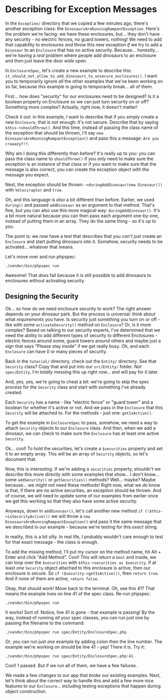 # Describing for Exception Messages

In the `Exception/` directory that we copied a few minutes ago, there's another
exception class: the `DinosaursAreRunningRampantException`. Here's the
problem we're facing: we have these enclosures, but... they don't have any
security - no electric fences, no guard towers, nothing! We need to add that capability
to enclosures *and* throw this new exception *if* we try to add a `Dinosaur` to
an `Enclosure` that has no active security. Because... honestly... we're having a
*real* problem where people add dinosaurs to an enclosure and then just leave
the door *wide* open.

In `EnclosureSpec`, let's create a new example to describe this:
`it_should_not_allow_to_add_dinosaurs_to_unsecure_enclosures()`. I want you to
temporarily ignore *all* the other examples that we've been working on so far, because
this example is going to temporarily break... all of them.

First... how does "security" for our enclosures need to be designed? Is it a boolean
property on Enclosure so we can just turn security on or off? Something more complex?
Actually, right now, it doesn't matter! 

Check it out: in this example, I want to describe that if you
*simply* create a new `Enclosure`, that is not enough: it's not secure. Describe
that by saying `$this->shouldThrow()`. And this time, instead of passing the class
name of the exception that should be thrown, I'll say
`new DinosaursAreRunningRampantException()` and pass this a message: `Are you craaazy?!?`.

Why am I doing this differently than before? It's really up to you: you can pass
the class name to `shouldThrow()` if you *only* need to make sure the exception is
an instance of that class *or* if you want to make sure that the message is also
correct, you can create the exception object with the message you expect.

Next, the exception should be thrown `->duringAddDinosaur(new Dinosaur())` with
`Velociraptor` and `true`.

Oh, and this language is *also* a bit different than before. Earlier, we used
`during()` and passed `addDinosaur` as an argument to that method. That's fine,
but you can also use this more magical way: `duringAddDinosaur()`. It's a bit more
natural because you can then pass each argument one-by-one, instead of putting
them in an array. They do the same thing - so it's up to you.

The point is: we *now* have a test that describes that you *can't* just create
an `Enclosure` and start putting dinosaurs into it. Somehow, security needs to
be activated... whatever that means.

Let's move over and run phpspec:

```terminal-silent
./vendor/bin/phpspec run
``` 
 
Awesome! That *does* fail because it *is* still possible to add dinosaurs to
enclosures without activating security.

## Designing the Security

Ok... so how do we need enclosure security to work? The right answer depends on
your dinosaur park. But the process is universal: think about what *requirements*
you have. Is security just something you turn on or off - like with some
`activateSecurity()` method on `Enclosure`? Or, is it more complex? Based on talking
to our security experts, I've determined that we need the ability to add different
types of security to different Enclosures - electric fences around some, guard towers
around others and maybe just a sign that says "Please stay inside" if we get really
busy. Oh, and each `Enclosure` can have 0 or many pieces of security.

Back in the `tutorial/` directory, check out the `Entity/` directory. See that
`Security` class? Copy that and put into our `src/Entity/` folder. *Not* `spec/Entity`,
I'm *totally* messing this up right now... and will pay for it later.

And, yes, yes, we're going to cheat a bit: we're going to skip the spec process
for the `Security` class and start with something I've already created.

Each `Security` has a name - like "electric fence" or "guard tower" and a boolean
for whether it's active or not. And we pass in the `Enclosure` that this `Security`
will be attached to. For the methods - just one: `getIsActive()`.

To get the example in `EnclosureSpec` to pass, somehow, we need a way to attach
`Security` objects to our `Enclosure` class. And then, when we add a dinosaur,
we can check to make sure the `Enclosure` has at least one active `Security`.

Ok... cool! To hold the securities, let's create a `$securities` property and set
it to an empty array. This will be an array of `Security` objects, so let's document
that.

Now, this is interesting. If we're adding a `securities` property, shouldn't we
describe this more directly with some examples that show... I don't know... some
`addSecurity()` or `getSecurities()` methods? Well... maybe? Maybe because... we
might not need these methods! Right now, what we *do* know is that, if there are
no active securities, an exception should be thrown. And of course, we *will*
need to update some of our examples from earlier once we get this working so that
they also have some active security.

Anyways, down in `addDinosaur()`, let's call another new method
`if (!$this->isSecurityActive())` we will throw a
`new DinosaursAreRunningRampantException()` and pass it the same message that we
described in our example - because we're testing for this *exact* string.

In reality, this is a bit silly. In real life, I probably wouldn't care enough to
test for that exact message - the class is enough.

To add the missing method, I'll put my cursor on the method name, hit Alt + Enter
and click "Add Method". Cool! This will return a `bool` and inside, we can loop over
the `$securities` with `$this->securities as $security`. If at least *one* `Security`
object attached to this enclosure is active, then our enclosure is secure.
So `if ($security->getIsActive())`, then `return true`. And if *none* of them are
active, `return false`.

Okay, that should work! Move back to the terminal. Oh, see this 41? That means
the example lives on line 41 of the spec class. Re-run phpspec:

```terminal-silent
./vendor/bin/phpspec run
```

It works! Sort of. Notice, line 41 *is* gone - that example is passing! By the way,
instead of running *all* your spec classes, you can run just one by passing the
filename to the command:

```terminal-silent
./vendor/bin/phpspec run spec/Entity/EnclosureSpec.php
```

*Or*, you can run just *one* example by adding colon then the line number. The
example we're working on should be line 41 - yep! There it is. Try it:

```terminal-silent
./vendor/bin/phpspec run spec/Entity/EnclosureSpec.php:41
```

Cool! 1 passed. But if we run all of them, we have a few failures.

We made a few changes to our app that *broke* our existing examples. Next, let's
think about the correct way to handle this and add a few more nice features to
our `Enclosure`... including testing exceptions that happen during object construction.
